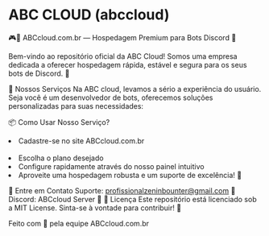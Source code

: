 # ABC CLOUD (abccloud)

🎮🐔 ABCcloud.com.br — Hospedagem Premium para Bots Discord 🚀

Bem-vindo ao repositório oficial da ABC Cloud! Somos uma empresa dedicada a oferecer hospedagem rápida, estável e segura para os seus bots de Discord. 🎯

🚀 Nossos Serviços
Na ABC cloud, levamos a sério a experiência do usuário. Seja você é um desenvolvedor de bots, oferecemos soluções personalizadas para suas necessidades:

📦 Como Usar Nosso Serviço? <br>

<li>Cadastre-se no site ABCcloud.com.br</li> <br>
<li>Escolha o plano desejado</li>
<li>Configure rapidamente através do nosso painel intuitivo</li>
<li>Aproveite uma hospedagem robusta e um suporte de excelência! 🎉</li>

💬 Entre em Contato
Suporte: profissionalzeninbounter@gmail.com 📧
Discord: ABCcloud Server 🔗
📜 Licença
Este repositório está licenciado sob a MIT License. Sinta-se à vontade para contribuir! 🤝

Feito com 💙 pela equipe ABCcloud.com.br

